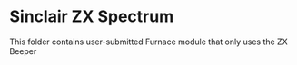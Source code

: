 # Sinclair ZX Spectrum
This folder contains user-submitted Furnace module that only uses the ZX Beeper
